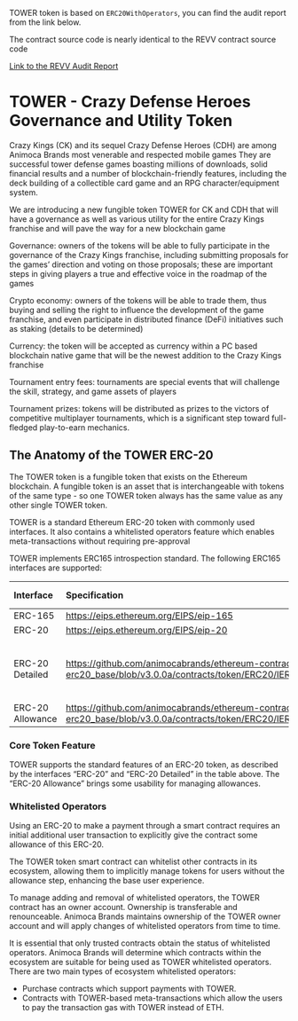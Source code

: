 TOWER token is based on `ERC20WithOperators`, you can find the audit report from the link below.

The contract source code is nearly identical to the REVV contract source code

[Link to the REVV Audit Report](https://github.com/animocabrands/f1dt-ethereum-contracts/blob/master/contracts/token/ERC20/Animoca_REVV_Token_CertiK_Report_07_22_2020.pdf)

# TOWER - Crazy Defense Heroes Governance and Utility Token

Crazy Kings (CK) and its sequel Crazy Defense Heroes (CDH) are among Animoca Brands most venerable and respected mobile games
They are successful tower defense games boasting millions of downloads, solid financial results and a number of blockchain-friendly features, including the deck building of a collectible card game and an RPG character/equipment system.

We are introducing a new fungible token TOWER for CK and CDH that will have a governance as well as various utility for the entire Crazy Kings franchise and will pave the way for a new blockchain game

Governance: owners of the tokens will be able to fully participate in the governance of the Crazy Kings franchise, including submitting proposals for the games’ direction and voting on those proposals; these are important steps in giving players a true and effective voice in the roadmap of the games

Crypto economy: owners of the tokens will be able to trade them, thus buying and selling the right to influence the development of the game franchise, and even participate in distributed finance (DeFi) initiatives such as staking (details to be determined)

Currency: the token will be accepted as currency within a PC based blockchain native game that will be the newest addition to the Crazy Kings franchise

Tournament entry fees: tournaments are special events that will challenge the skill, strategy, and game assets of players

Tournament prizes: tokens will be distributed as prizes to the victors of competitive multiplayer tournaments, which is a significant step toward full-fledged play-to-earn mechanics.

## The Anatomy of the TOWER ERC-20

The TOWER token is a fungible token that exists on the Ethereum blockchain. A fungible token is an asset that is interchangeable with tokens of the same type - so one TOWER token always has the same value as any other single TOWER token.

TOWER is a standard Ethereum ERC-20 token with commonly used interfaces. It also contains a whitelisted operators feature which enables meta-transactions without requiring pre-approval


TOWER implements ERC165 introspection standard. The following ERC165 interfaces are supported:

| Interface | Specification | ERC165 Interface Id(s) |
| :----     | :---          | :---                   |
| ERC-165   | https://eips.ethereum.org/EIPS/eip-165 | `0x01ffc9a7` |
| ERC-20    | https://eips.ethereum.org/EIPS/eip-20 | `0x36372b07` |
| ERC-20 Detailed   | https://github.com/animocabrands/ethereum-contracts-erc20_base/blob/v3.0.0a/contracts/token/ERC20/IERC20Detailed.sol | `0xa219a025` name():`0x06fdde03` symbol(): `0x95d89b41` decimals(): `0x313ce567` |
| ERC-20 Allowance   | https://github.com/animocabrands/ethereum-contracts-erc20_base/blob/v3.0.0a/contracts/token/ERC20/IERC20Allowance.sol | `0x9d075186` |


### Core Token Feature

TOWER supports the standard features of an ERC-20 token, as described by the interfaces “ERC-20” and “ERC-20 Detailed” in the table above. The “ERC-20 Allowance” brings some usability for managing allowances. 

### Whitelisted Operators

Using an ERC-20 to make a payment through a smart contract requires an initial additional user transaction to explicitly give the contract some allowance of this ERC-20. 

The TOWER token smart contract can whitelist other contracts in its ecosystem, allowing them to implicitly manage tokens for users without the allowance step, enhancing the base user experience.

To manage adding and removal of whitelisted operators, the TOWER contract has an owner account. Ownership is transferable and renounceable. Animoca Brands maintains ownership of the TOWER owner account and will apply changes of whitelisted operators from time to time.

It is essential that only trusted contracts obtain the status of whitelisted operators. Animoca Brands will determine which contracts within the ecosystem are suitable for being used as TOWER whitelisted operators. There are two main types of ecosystem whitelisted operators: 
- Purchase contracts which support payments with TOWER.
- Contracts with TOWER-based meta-transactions which allow the users to pay the transaction gas with TOWER instead of ETH. 